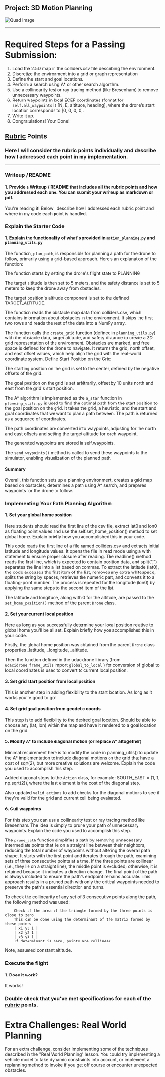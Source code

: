 ## Project: 3D Motion Planning
![Quad Image](./misc/enroute.png)

---


# Required Steps for a Passing Submission:
1. Load the 2.5D map in the colliders.csv file describing the environment.
2. Discretize the environment into a grid or graph representation.
3. Define the start and goal locations.
4. Perform a search using A* or other search algorithm.
5. Use a collinearity test or ray tracing method (like Bresenham) to remove unnecessary waypoints.
6. Return waypoints in local ECEF coordinates (format for `self.all_waypoints` is [N, E, altitude, heading], where the drone’s start location corresponds to [0, 0, 0, 0].
7. Write it up.
8. Congratulations!  Your Done!

## [Rubric](https://review.udacity.com/#!/rubrics/1534/view) Points
### Here I will consider the rubric points individually and describe how I addressed each point in my implementation.  

---
### Writeup / README

#### 1. Provide a Writeup / README that includes all the rubric points and how you addressed each one.  You can submit your writeup as markdown or pdf.  

You're reading it! Below I describe how I addressed each rubric point and where in my code each point is handled.

### Explain the Starter Code

#### 1. Explain the functionality of what's provided in `motion_planning.py` and `planning_utils.py`
 The function, `plan_path`, is responsible for planning a path for the drone to follow, primarily using a grid-based approach. Here's an explanation of the function:

The function starts by setting the drone's flight state to PLANNING

The target altitude is then set to 5 meters, and the safety distance is set to 5 meters to keep the drone away from obstacles.

The target position's altitude component is set to the defined TARGET_ALTITUDE.

The function reads the obstacle map data from colliders.csv, which contains information about obstacles in the environment. It skips the first two rows and reads the rest of the data into a NumPy array.

The function calls the `create_grid` function (defined in `planning_utils.py`) with the obstacle data, target altitude, and safety distance to create a 2D grid representation of the environment. Obstacles are marked, and free space is defined for the drone to navigate.
It returns the grid, north offset, and east offset values, which help align the grid with the real-world coordinate system.
Define Start Position on the Grid:

The starting position on the grid is set to the center, defined by the negative offsets of the grid.

The goal position on the grid is set arbitrarily, offset by 10 units north and east from the grid's start position.

The A* algorithm is implemented as the `a_star` function in `planning_utils.py` is used to find the optimal path from the start position to the goal position on the grid. It takes the grid, a heuristic, and the start and goal coordinates that we want to plan a path between. The path is returned as a sequence of coordinates.

The path coordinates are converted into waypoints, adjusting for the north and east offsets and setting the target altitude for each waypoint.

The generated waypoints are stored in self.waypoints.

The `send_waypoints()` method is called to send these waypoints to the simulator, enabling visualization of the planned path.
#### Summary
Overall, this function sets up a planning environment, creates a grid map based on obstacles, determines a path using A* search, and prepares waypoints for the drone to follow.
<!-- And here's a lovely image of my results (ok this image has nothing to do with it, but it's a nice example of how to include images in your writeup!)
![Top Down View](./misc/high_up.png)

Here's | A | Snappy | Table
--- | --- | --- | ---
1 | `highlight` | **bold** | 7.41
2 | a | b | c
3 | *italic* | text | 403
4 | 2 | 3 | abcd -->

### Implementing Your Path Planning Algorithm

#### 1. Set your global home position
Here students should read the first line of the csv file, extract lat0 and lon0 as floating point values and use the self.set_home_position() method to set global home. Explain briefly how you accomplished this in your code.

This code reads the first line of a file named colliders.csv and extracts initial latitude and longitude values. It opens the file in read mode using a with statement to ensure proper closure after reading. The readline() method reads the first line, which is expected to contain position data, and split(",") separates the line into a list based on commas. To extract the latitude (lat0), the code accesses the first item of the list, removes any extra whitespace, splits the string by spaces, retrieves the numeric part, and converts it to a floating-point number. The process is repeated for the longitude (lon0) by applying the same steps to the second item of the list. 

The latitude and longitude, along with 0 for the altitude, are passed to the `set_home_position()` method of the parent `Drone` class. 

<!-- And here is a lovely picture of our downtown San Francisco environment from above!
![Map of SF](./misc/map.png) -->

#### 2. Set your current local position
Here as long as you successfully determine your local position relative to global home you'll be all set. Explain briefly how you accomplished this in your code.

Firstly,  the global home position was obtained from the parent `Drone` class properties _latitude, _longitude, _altitude. 

Then the function defined in the udacidrone library (from `udacidrone.frame_utils` import `global_to_local`
) for conversion of global to local coordinates is used to convert to current local position. 
<!-- 
Meanwhile, here's a picture of me flying through the trees!
![Forest Flying](./misc/in_the_trees.png) -->

#### 3. Set grid start position from local position
This is another step in adding flexibility to the start location. As long as it works you're good to go!

#### 4. Set grid goal position from geodetic coords
This step is to add flexibility to the desired goal location. Should be able to choose any (lat, lon) within the map and have it rendered to a goal location on the grid.

#### 5. Modify A* to include diagonal motion (or replace A* altogether)
Minimal requirement here is to modify the code in planning_utils() to update the A* implementation to include diagonal motions on the grid that have a cost of sqrt(2), but more creative solutions are welcome. Explain the code you used to accomplish this step.

Added diagonal steps to the `Action` class, for example:    SOUTH_EAST = (1, 1, np.sqrt(2)), where the last element is the cost of the diagonal step.

Also updated `valid_actions` to add checks for the diagonal motions to see if they're valid for the grid and current cell being evaluated.

#### 6. Cull waypoints 
For this step you can use a collinearity test or ray tracing method like Bresenham. The idea is simply to prune your path of unnecessary waypoints. Explain the code you used to accomplish this step.

The `prune_path` function simplifies a path by removing unnecessary intermediate points that lie on a straight line between their neighbors, reducing the total number of waypoints without altering the overall path shape. It starts with the first point and iterates through the path, examining sets of three consecutive points at a time. If the three points are collinear (i.e., they lie on a straight line), the middle point is excluded; otherwise, it is retained because it indicates a direction change. The final point of the path is always included to ensure the path's endpoint remains accurate. This approach results in a pruned path with only the critical waypoints needed to preserve the path's essential direction and turns.

To check the collinearity of any set of 3 consecutive points along the path, the following method was used:

        Check if the area of the triangle formed by the three points is close to zero
        This can be done using the determinant of the matrix formed by these points
        | x1 y1 1 |
        | x2 y2 1 |
        | x3 y3 1 |
        If determinant is zero, points are collinear

Note, assumed constant altitude.

### Execute the flight
#### 1. Does it work?
It works!

### Double check that you've met specifications for each of the [rubric](https://review.udacity.com/#!/rubrics/1534/view) points.
  
# Extra Challenges: Real World Planning

For an extra challenge, consider implementing some of the techniques described in the "Real World Planning" lesson. You could try implementing a vehicle model to take dynamic constraints into account, or implement a replanning method to invoke if you get off course or encounter unexpected obstacles.


